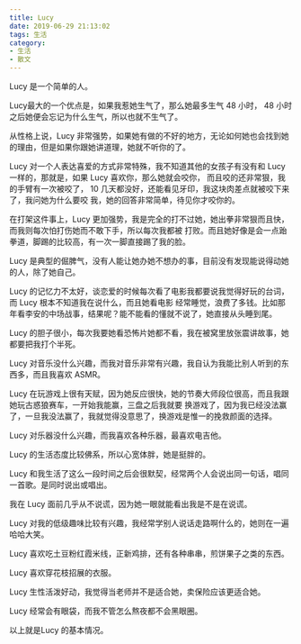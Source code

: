 ```yaml
---
title: Lucy
date: 2019-06-29 21:13:02
tags: 生活
category: 
- 生活
- 散文
---
```


Lucy 是一个简单的人。

Lucy最大的一个优点是，如果我惹她生气了，那么她最多生气 48 小时， 48 小时之后她便会忘记为什么生气，所以也就不生气了。

从性格上说，Lucy 非常强势，如果她有做的不好的地方，无论如何她也会找到她的理由，但是如果你跟她讲道理，她就不听你的了。

Lucy 对一个人表达喜爱的方式非常特殊，我不知道其他的女孩子有没有和 Lucy 一样的，那就是，如果 Lucy 喜欢你，那么她就会咬你，
而且咬的还非常狠，我的手臂有一次被咬了， 10 几天都没好，还能看见牙印，我这块肉差点就被咬下来了，我问她为什么要咬
我，她的回答非常简单，待见你才咬你的。

在打架这件事上，Lucy 更加强势，我是完全的打不过她，她出拳非常狠而且快，而我则每次怕打伤她而不敢下手，所以每次我都被
打败。而且她好像是会一点跆拳道，脚踢的比较高，有一次一脚直接踢了我的脸。

Lucy 是典型的倔脾气，没有人能让她办她不想办的事，目前没有发现能说得动她的人，除了她自己。

Lucy 的记忆力不太好，谈恋爱的时候每次看了电影我都要说我觉得好玩的台词，而 Lucy 根本不知道我在说什么，而且她看电影
经常睡觉，浪费了多钱。比如那年看李安的中场战事，结果呢？能不能看的懂就不说了，她直接从头睡到尾。

Lucy 的胆子很小，每次我要她看恐怖片她都不看，我在被窝里放张震讲故事，她都要把我打个半死。

Lucy 对音乐没什么兴趣，而我对音乐非常有兴趣，我自认为我能比别人听到的东西多，而且我喜欢 ASMR。

Lucy 在玩游戏上很有天赋，因为她反应很快，她的节奏大师段位很高，而且我跟她玩古惑狼赛车，一开始我能赢，三盘之后我就要
换游戏了，因为我已经没法赢了，一旦我没法赢了，我就觉得没意思了，换游戏是惟一的挽救颜面的选择。

Lucy 对乐器没什么兴趣，而我喜欢各种乐器，最喜欢电吉他。

Lucy 的生活态度比较佛系，所以心宽体胖，她是挺胖的。

Lucy 和我生活了这么一段时间之后会很默契，经常两个人会说出同一句话，唱同一首歌。是同时说出或唱出。

我在 Lucy 面前几乎从不说谎，因为她一眼就能看出我是不是在说谎。

Lucy 对我的低级趣味比较有兴趣，我经常学别人说话走路啊什么的，她则在一遍哈哈大笑。

Lucy 喜欢吃土豆粉红霞米线，正新鸡排，还有各种串串，煎饼果子之类的东西。

Lucy 喜欢穿花枝招展的衣服。

Lucy 生性活泼好动，我觉得当老师并不是适合她，卖保险应该更适合她。

Lucy 经常会有眼袋，而我不管怎么熬夜都不会黑眼圈。

以上就是Lucy 的基本情况。
